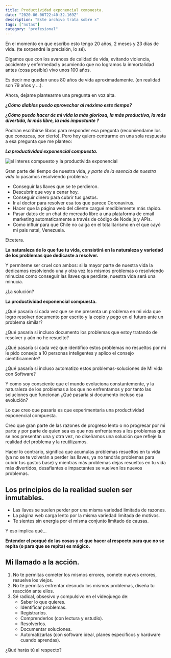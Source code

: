 ```yaml
---
title: Productividad exponencial compuesta.
date: "2020-06-06T22:40:32.169Z"
description: "Este archivo trata sobre x"
tags: ["notas"]
category: "profesional"
---
```


En el momento en que escribo esto tengo 20 años, 2 meses y 23 días de vida. (te sorpendré la precisión, lo sé).

Digamos que con los avances de calidad de vida, evitando violencia, accidente y enfermedad y asumiendo que no logramos la inmortalidad antes (cosa posible) vivo unos 100 años.

Es decir me quedan unos 80 años de vida aproximadamente. (en realidad son 79 años y ...).

Ahora, dejame plantearme una pregunta en voz alta.

***¿Cómo diablos puedo aprovechar al máximo este tiempo?***

***¿Cómo puedo hacer de mi vida la más gloriosa, la más productiva, la más divertida, la más libre, la más impactante ?***

Podrían escribirse libros para responder esa pregunta (recomiendame los que conozcas, por cierto). Pero hoy quiero centrarme en una sola respuesta a esa pregunta que me planteo:

***La productividad exponencial compuesta.***

<img src="https://www.thecalculatorsite.com/images/articles/20160630-compound-interest-diagram.jpg?ezimgfmt=ng:webp/ngcb20" alt="el interes compuesto y la productivida exponencial" />

Gran parte del tiempo de nuestra vida, _y parte de la esencia de nuestra vida_ lo pasamos resolviendo problema:
- Conseguir las llaves que se te perdieron.
- Descubrir que voy a cenar hoy.
- Conseguir dinero para cubrir tus gastos.
- Ir al doctor para resolver esa tos que parece Coronavirus.
- Hacer que la página web del cliente cargué mediblemente más rápido.
- Pasar datos de un chat de mercado libre a una plataforma de email marketing automaticamente a través de código de Node.js y APIs.
- Como influir para que Chile no caiga en el totalitarismo en el que cayó mi pais natal, Venezuela.

Etcetera.

**La naturaleza de lo que fue tu vida, consistirá en la naturaleza y variedad de los problemas que dedicaste a resolver.**

Y permiteme ser cruel con ambos: si la mayor parte de nuestra vida la dedicamos resolviendo una y otra vez los mismos problemas o resolviendo minucias como conseguir las llaves que perdiste, nuestra vida será una minucia.

¿La solución?

**La productividad exponencial compuesta.**

¿Qué pasaria si cada vez que se me presenta un problema en mi vida que logro resolver documento por escrito y la copio y pego en el futuro ante un problema similar?

¿Qué pasaria si incluso documento los problemas que estoy tratando de resolver y aún no he resuelto?

¿Qué pasaría si cada vez que identifico estos problemas no resueltos por mi le pido consejo a 10 personas inteligentes y aplico el consejo cientificamente?

¿Qué pasaría si incluso automatizo estos problemas-soluciones de MI vida con Software?

Y como soy consciente que el mundo evoluciona constantemente, y la naturaleza de los problemas a los que no enfrentamos y por tanto las soluciones que funcionan ¿Qué pasaría si documento incluso esa evolución?

Lo que creo que pasaría es que experimentaria una productividad exponencial compuesta.

Creo que gran parte de las razones de progreso lento o no progresar por mi parte y por parte de quien sea es que nos enfrentamos a los problemas que se nos presentan una y otra vez, no diseñamos una solución que refleje la realidad del problema y la reutilizamos.

Hacer lo contrario, significa que acumulas problemas resueltos en tu vida (ya no se te volverán a perder las llaves, ya no tendrás problemas para cubrir tus gastos base) y mientras más problemas dejas resueltos en tu vida más divertidos, desafiantes e impactantes se vuelven los nuevos problemas.

## Los principios de la realidad suelen ser inmutables.

- Las llaves se suelen perder por una misma variedad limitada de razones.
- La página web carga lento por la misma variedad limitada de motivos.
- Te sientes sin energia por el misma conjunto limitado de causas.

Y eso implica qué...

**Entender el porqué de las cosas y el que hacer al respecto para que no se repita (o para que se repita) es mágico.**

## Mi llamado a la acción.

1. No te permitas cometer los mismos errores, comete nuevos errores, resuelve los viejos.
2. No te permitas enfrentar desnudo los mismos problemas, diseña tu reacción ante ellos.
3. Sé radical, obsesivo y compulsivo en el videojuego de:
	- Saber lo que quieres.
	- Identificar problemas.
	- Registrarlos.
	- Comprenderlos (con lectura y estudio).
	- Resolverlos.
	- Documentar soluciones.
	- Automatizarlas (con software ideal, planes especificos y hardware cuando aprendas).

¿Qué harás tú al respecto?